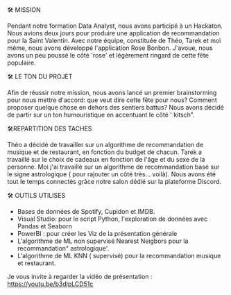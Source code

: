 🛠️ MISSION 

Pendant notre formation Data Analyst, nous avons participé à un Hackaton. Nous avions deux jours pour produire une application de recommandation pour la Saint Valentin. 
Avec notre équipe, constituée de Théo, Tarek et moi même, nous avons développé l'application Rose Bonbon. 
J'avoue, nous avons un peu poussé le côté 'rose' et légèrement ringard de cette fête populaire. 

🛠️ LE TON DU PROJET

Afin de réussir notre mission, nous avons lancé un premier brainstorming pour nous mettre d'accord: que veut dire cette fête pour nous? Comment proposer quelque chose en dehors des sentiers battus? Nous avons décidé de partir sur un ton humouristique en accentuant le côté ' kitsch". 

🛠️REPARTITION DES TACHES

Théo a décidé de travailler sur un algorithme de recommandation de musique et de restaurant, en fonction du budget de chacun. 
Tarek a travaillé sur le choix de cadeaux en fonction de l'âge et du sexe de la personne. 
Moi j'ai travaillé sur un algorithme de recommandation basé sur le signe astrologique ( pour rajouter un côté très... voilà). Nous avons été tout le temps connectés grâce notre salon dédié sur la plateforme Discord.  

🛠️ OUTILS UTILISES

   - Bases de données de Spotify, Cupidon et IMDB. 
   - Visual Studio: pour le script Python, l'exploration de données avec Pandas et Seaborn
   - PowerBI : pour créer les Viz de la présentation générale
   - L'algorithme de ML non supervisé Nearest Neigbors pour la recommandation" astrologique'.
   - L'algorithme de ML KNN ( supervisé) pour la recommandation musique et restaurant.

Je vous invite à regarder la vidéo de présentation : https://youtu.be/b3dlpLCD51c
